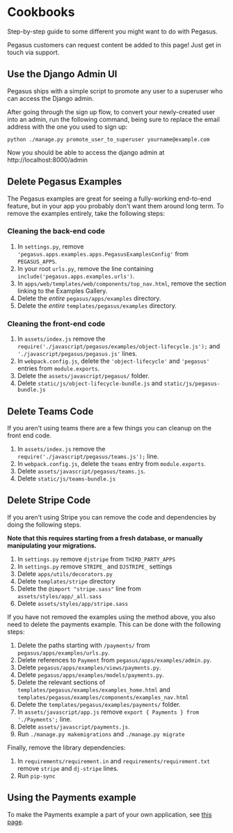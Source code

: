 # Cookbooks

Step-by-step guide to some different you might want to do with Pegasus.

Pegasus customers can request content be added to this page! Just get in touch via support.

## Use the Django Admin UI

Pegasus ships with a simple script to promote any user to a superuser who can access
the Django admin.

After going through the sign up flow, to convert your newly-created user into an admin, 
run the following command, being sure to replace the email address with the one you used to sign up:

```
python ./manage.py promote_user_to_superuser yourname@example.com
``` 

Now you should be able to access the django admin at http://localhost:8000/admin

## Delete Pegasus Examples

The Pegasus examples are great for seeing a fully-working end-to-end feature,
but in your app you probably don't want them around long term. To remove the examples entirely, 
take the following steps:

### Cleaning the back-end code

1. In `settings.py`, remove `'pegasus.apps.examples.apps.PegasusExamplesConfig'` from `PEGASUS_APPS`.
1. In your root `urls.py`, remove the line containing `include('pegasus.apps.examples.urls')`.
1. In `apps/web/templates/web/components/top_nav.html`, remove the section linking to the Examples Gallery.
1. Delete the *entire* `pegasus/apps/examples` directory.
1. Delete the *entire* `templates/pegasus/examples` directory.

### Cleaning the front-end code

1. In `assets/index.js` remove the `require('./javascript/pegasus/examples/object-lifecycle.js');` and `'./javascript/pegasus/pegasus.js'` lines.
1. In `webpack.config.js`, delete the `'object-lifecycle'` and `'pegasus'` entries from `module.exports`.
1. Delete the `assets/javascript/pegasus/` folder.
1. Delete `static/js/object-lifecycle-bundle.js` and `static/js/pegasus-bundle.js`

## Delete Teams Code

If you aren't using teams there are a few things you can cleanup on the front end code.

1. In `assets/index.js` remove the `require('./javascript/pegasus/teams.js');` line.
1. In `webpack.config.js`, delete the `teams` entry from `module.exports`.
1. Delete `assets/javascript/pegasus/teams.js`.
1. Delete `static/js/teams-bundle.js`


## Delete Stripe Code

If you aren't using Stripe you can remove the code and dependencies by doing the following steps.

**Note that this requires starting from a fresh database, or manually manipulating your migrations.**

1. In `settings.py` remove `djstripe` from `THIRD_PARTY_APPS`
1. In `settings.py` remove `STRIPE_` and `DJSTRIPE_` settings
1. Delete `apps/utils/decorators.py`
1. Delete `templates/stripe` directory
1. Delete the `@import "stripe.sass"` line from `assets/styles/app/_all.sass`
1. Delete `assets/styles/app/stripe.sass`

If you have not removed the examples using the method above, you also need
to delete the payments example. This can be done with the following steps:

1. Delete the paths starting with `/payments/` from `pegasus/apps/examples/urls.py`.
1. Delete references to `Payment` from `pegasus/apps/examples/admin.py`.
1. Delete `pegasus/apps/examples/views/payments.py`.
1. Delete `pegasus/apps/examples/models/payments.py`.
1. Delete the relevant sections of `templates/pegasus/examples/examples_home.html` and 
  `templates/pegasus/examples/components/examples_nav.html` 
1. Delete the `templates/pegasus/examples/payments/` folder.
1. In `assets/javascript/app.js` remove `export { Payments } from './Payments';` line.
1. Delete `assets/javascript/payments.js`.
1. Run `./manage.py makemigrations` and `./manage.py migrate`

Finally, remove the library dependencies:

1. In `requirements/requirement.in` and `requirements/requirement.txt` remove `stripe` and `dj-stripe` lines.
1. Run `pip-sync`

## Using the Payments example

To make the Payments example a part of your own application, see [this page](payments.md).
